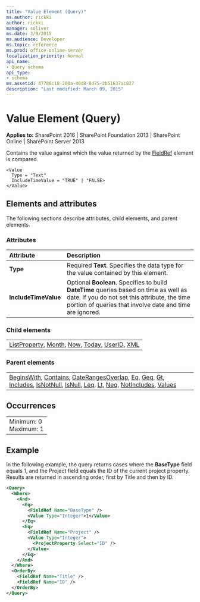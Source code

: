 ```yaml
---
title: "Value Element (Query)"
ms.author: rickki
author: rickki
manager: soliver
ms.date: 3/9/2015
ms.audience: Developer
ms.topic: reference
ms.prod: office-online-server
localization_priority: Normal
api_name:
- Query schema
api_type:
- schema
ms.assetid: 47780c18-200a-40d8-8d75-2b51637ac827
description: "Last modified: March 09, 2015"
---
```


# Value Element (Query)

 
  
 **Applies to:** SharePoint 2016 | SharePoint Foundation 2013 | SharePoint Online | SharePoint Server 2013
  
Contains the value against which the value returned by the [FieldRef](fieldref-element-query.md) element is compared. 
  
```
<Value
  Type = "Text"
  IncludeTimeValue = "TRUE" | "FALSE>
</Value>
```

## Elements and attributes

The following sections describe attributes, child elements, and parent elements.

### Attributes

|**Attribute**|**Description**|
|:-----|:-----|
|**Type** <br/> |Required **Text**. Specifies the data type for the value contained by this element.  <br/> |
|**IncludeTimeValue** <br/> |Optional **Boolean**. Specifies to build **DateTime** queries based on time as well as date. If you do not set this attribute, the time portion of queries that involve date and time are ignored.  <br/> |
   
### Child elements

||
|:-----|
|[ListProperty](listproperty-element-query.md), [Month](month-element-query.md), [Now](now-element-query.md), [Today](today-element-query.md), [UserID](userid-element-query.md), [XML](xml-element.md)|
   
### Parent elements

||
|:-----|
|[BeginsWith](beginswith-element-query.md), [Contains](contains-element-query.md), [DateRangesOverlap](daterangesoverlap-element-query.md), [Eq](eq-element-query.md), [Geq](geq-element-query.md), [Gt](gt-element-query.md), [Includes](includes-element-query.md), [IsNotNull](isnotnull-element-query.md), [IsNull](isnull-element-query.md), [Leq](leq-element-query.md), [Lt](lt-element-query.md), [Neq](neq-element-query.md), [NotIncludes](notincludes-element-query.md), [Values](values-element-query.md)|
   
## Occurrences

||
|:-----|
|Minimum: 0  <br/> Maximum: 1  <br/> |
   
## Example

In the following example, the query returns cases where the **BaseType** field equals 1, and the Project field equals the ID of the current project property. Results are returned in ascending order, first by Title and then by ID. 
  
```XML
<Query>
  <Where>
    <And>
      <Eq>
        <FieldRef Name="BaseType" />
        <Value Type="Integer">1</Value>
      </Eq>
      <Eq>
        <FieldRef Name="Project" />
        <Value Type="Integer">
          <ProjectProperty Select="ID" />
        </Value>
      </Eq>
    </And>
  </Where>
  <OrderBy>
    <FieldRef Name="Title" />
    <FieldRef Name="ID" />
  </OrderBy>
</Query>
```


